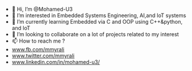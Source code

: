 - 👋 Hi, I’m @Mohamed-U3
- 👀 I’m interested in Embedded Systems Engineering, AI,and IoT systems
- 🌱 I’m currently learning Embedded via C and OOP using C++&python, and IoT
- 💞️ I’m looking to collaborate on a lot of projects related to my interest
- 📫 How to reach me ?
- www.fb.com/mmyrali
- www.twitter.com/mmyrali
- www.linkedin.com/in/mohamed-u3/

<!---
Mohamed-U3/Mohamed-U3 is a ✨ special ✨ repository because its `README.md` (this file) appears on your GitHub profile.
You can click the Preview link to take a look at your changes.
--->
